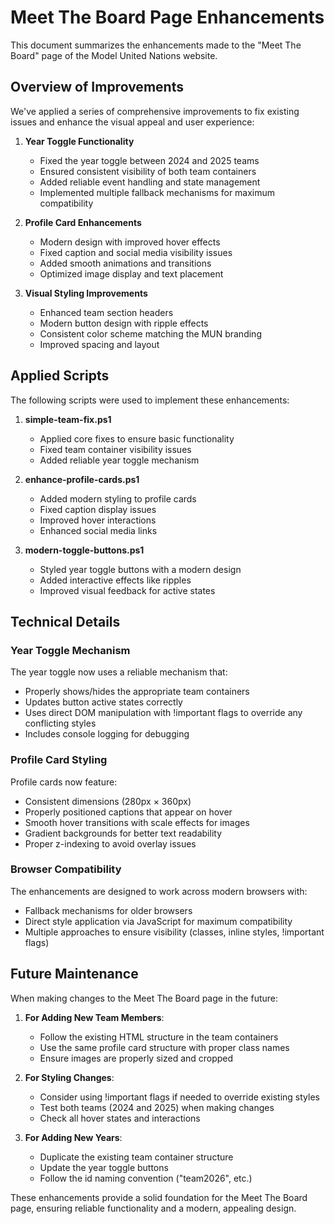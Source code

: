 # Meet The Board Page Enhancements

This document summarizes the enhancements made to the "Meet The Board" page of the Model United Nations website.

## Overview of Improvements

We've applied a series of comprehensive improvements to fix existing issues and enhance the visual appeal and user experience:

1. **Year Toggle Functionality**
   - Fixed the year toggle between 2024 and 2025 teams
   - Ensured consistent visibility of both team containers
   - Added reliable event handling and state management
   - Implemented multiple fallback mechanisms for maximum compatibility

2. **Profile Card Enhancements**
   - Modern design with improved hover effects
   - Fixed caption and social media visibility issues
   - Added smooth animations and transitions
   - Optimized image display and text placement

3. **Visual Styling Improvements**
   - Enhanced team section headers
   - Modern button design with ripple effects
   - Consistent color scheme matching the MUN branding
   - Improved spacing and layout

## Applied Scripts

The following scripts were used to implement these enhancements:

1. **simple-team-fix.ps1**
   - Applied core fixes to ensure basic functionality
   - Fixed team container visibility issues
   - Added reliable year toggle mechanism

2. **enhance-profile-cards.ps1**
   - Added modern styling to profile cards
   - Fixed caption display issues
   - Improved hover interactions
   - Enhanced social media links

3. **modern-toggle-buttons.ps1**
   - Styled year toggle buttons with a modern design
   - Added interactive effects like ripples
   - Improved visual feedback for active states

## Technical Details

### Year Toggle Mechanism

The year toggle now uses a reliable mechanism that:
- Properly shows/hides the appropriate team containers
- Updates button active states correctly
- Uses direct DOM manipulation with !important flags to override any conflicting styles
- Includes console logging for debugging

### Profile Card Styling

Profile cards now feature:
- Consistent dimensions (280px × 360px)
- Properly positioned captions that appear on hover
- Smooth hover transitions with scale effects for images
- Gradient backgrounds for better text readability
- Proper z-indexing to avoid overlay issues

### Browser Compatibility

The enhancements are designed to work across modern browsers with:
- Fallback mechanisms for older browsers
- Direct style application via JavaScript for maximum compatibility
- Multiple approaches to ensure visibility (classes, inline styles, !important flags)

## Future Maintenance

When making changes to the Meet The Board page in the future:

1. **For Adding New Team Members**:
   - Follow the existing HTML structure in the team containers
   - Use the same profile card structure with proper class names
   - Ensure images are properly sized and cropped

2. **For Styling Changes**:
   - Consider using !important flags if needed to override existing styles
   - Test both teams (2024 and 2025) when making changes
   - Check all hover states and interactions

3. **For Adding New Years**:
   - Duplicate the existing team container structure
   - Update the year toggle buttons
   - Follow the id naming convention ("team2026", etc.)

These enhancements provide a solid foundation for the Meet The Board page, ensuring reliable functionality and a modern, appealing design. 